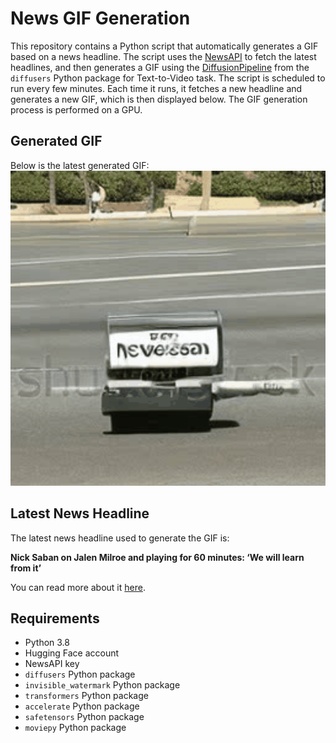 # News GIF Generation
This repository contains a Python script that automatically generates a GIF based on a news headline. The script uses the [NewsAPI](https://newsapi.org/) to fetch the latest headlines, and then generates a GIF using the [DiffusionPipeline](https://github.com/huggingface/diffusers) from the `diffusers` Python package for Text-to-Video task.
The script is scheduled to run every few minutes. Each time it runs, it fetches a new headline and generates a new GIF, which is then displayed below. The GIF generation process is performed on a GPU.

## Generated GIF
Below is the latest generated GIF:
![Generated GIF](output.gif?raw=true&v=1697411167)

## Latest News Headline
The latest news headline used to generate the GIF is:

**Nick Saban on Jalen Milroe and playing for 60 minutes: ‘We will learn from it’**

You can read more about it [here](https://www.al.com/alabamafootball/2023/10/nick-saban-on-alabamas-24-21-win-over-arkansas-we-have-to-learn-how-to-play-for-60-minutes.html).

## Requirements
- Python 3.8
- Hugging Face account
- NewsAPI key
- `diffusers` Python package
- `invisible_watermark` Python package
- `transformers` Python package
- `accelerate` Python package
- `safetensors` Python package
- `moviepy` Python package

